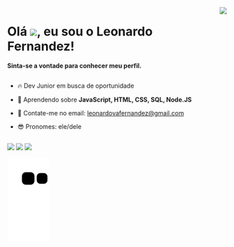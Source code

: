 <img align="right" height="590em" src="[https://www.canva.com/design/DAFS96rVQZw/GAW4CohlhLwH7upQXRjTJg/view?utm_content=DAFS96rVQZw&utm_campaign=designshare&utm_medium=link&utm_source=publishsharelink&mode=preview](https://www.canva.com/design/DAFS96rVQZw/view)"/>

<h1 align="left">Olá <img src="https://raw.githubusercontent.com/kaueMarques/kaueMarques/master/hi.gif" height="30px">, eu sou o Leonardo Fernandez!</h1>

<p><strong>Sinta-se a vontade para conhecer meu perfil.</strong></p>

##


- 🔥 Dev Junior em busca de oportunidade 

- 💯 Aprendendo sobre **JavaScript, HTML, CSS, SQL, Node.JS**

- 💬 Contate-me no email: leonardovafernandez@gmail.com

- 😎 Pronomes: ele/dele

##

<div> 
  <a href = "mailto:leonardovafernandez@gmail.com"><img src="https://img.shields.io/badge/-Gmail-%23333?style=for-the-badge&logo=gmail&logoColor=white" target="_blank"></a>
  <a href="https://www.linkedin.com/in/leonardo-fernandez-5aa32138/" target="_blank"><img src="https://img.shields.io/badge/-LinkedIn-%230077B5?style=for-the-badge&logo=linkedin&logoColor=white" target="_blank"></a> 
  <a href="https://instagram.com/leonardovafernandez" target="_blank"><img src="https://img.shields.io/badge/-Instagram-%23E4405F?style=for-the-badge&logo=instagram&logoColor=white" target="_blank"></a> 
 
  ![Snake animation](https://github.com/rafaballerini/rafaballerini/blob/output/github-contribution-grid-snake.svg)
 
</div>
